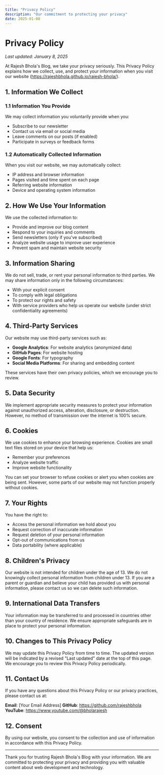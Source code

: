 ```yaml
---
title: "Privacy Policy"
description: "Our commitment to protecting your privacy"
date: 2025-01-08
---
```


# Privacy Policy

*Last updated: January 8, 2025*

At Rajesh Bhola's Blog, we take your privacy seriously. This Privacy Policy explains how we collect, use, and protect your information when you visit our website (https://rajeshbhola.github.io/rajesh-bhola/).

## 1. Information We Collect

### 1.1 Information You Provide
We may collect information you voluntarily provide when you:
- Subscribe to our newsletter
- Contact us via email or social media
- Leave comments on our posts (if enabled)
- Participate in surveys or feedback forms

### 1.2 Automatically Collected Information
When you visit our website, we may automatically collect:
- IP address and browser information
- Pages visited and time spent on each page
- Referring website information
- Device and operating system information

## 2. How We Use Your Information

We use the collected information to:
- Provide and improve our blog content
- Respond to your inquiries and comments
- Send newsletters (only if you've subscribed)
- Analyze website usage to improve user experience
- Prevent spam and maintain website security

## 3. Information Sharing

We do not sell, trade, or rent your personal information to third parties. We may share information only in the following circumstances:
- With your explicit consent
- To comply with legal obligations
- To protect our rights and safety
- With service providers who help us operate our website (under strict confidentiality agreements)

## 4. Third-Party Services

Our website may use third-party services such as:
- **Google Analytics**: For website analytics (anonymized data)
- **GitHub Pages**: For website hosting
- **Google Fonts**: For typography
- **Social Media Platforms**: For sharing and embedding content

These services have their own privacy policies, which we encourage you to review.

## 5. Data Security

We implement appropriate security measures to protect your information against unauthorized access, alteration, disclosure, or destruction. However, no method of transmission over the internet is 100% secure.

## 6. Cookies

We use cookies to enhance your browsing experience. Cookies are small text files stored on your device that help us:
- Remember your preferences
- Analyze website traffic
- Improve website functionality

You can set your browser to refuse cookies or alert you when cookies are being sent. However, some parts of our website may not function properly without cookies.

## 7. Your Rights

You have the right to:
- Access the personal information we hold about you
- Request correction of inaccurate information
- Request deletion of your personal information
- Opt-out of communications from us
- Data portability (where applicable)

## 8. Children's Privacy

Our website is not intended for children under the age of 13. We do not knowingly collect personal information from children under 13. If you are a parent or guardian and believe your child has provided us with personal information, please contact us so we can delete such information.

## 9. International Data Transfers

Your information may be transferred to and processed in countries other than your country of residence. We ensure appropriate safeguards are in place to protect your personal information.

## 10. Changes to This Privacy Policy

We may update this Privacy Policy from time to time. The updated version will be indicated by a revised "Last updated" date at the top of this page. We encourage you to review this Privacy Policy periodically.

## 11. Contact Us

If you have any questions about this Privacy Policy or our privacy practices, please contact us at:

**Email**: [Your Email Address]
**GitHub**: https://github.com/rajeshbhola
**YouTube**: https://www.youtube.com/@bholarajesh

## 12. Consent

By using our website, you consent to the collection and use of information in accordance with this Privacy Policy.

---

Thank you for trusting Rajesh Bhola's Blog with your information. We are committed to protecting your privacy and providing you with valuable content about web development and technology.